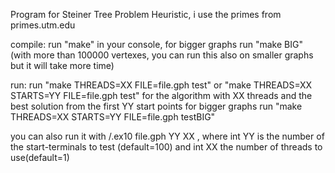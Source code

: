 Program for Steiner Tree Problem Heuristic, i use the primes from primes.utm.edu

compile: run "make" in your console, 
for bigger graphs run "make BIG" (with more than 100000 vertexes, you can run this also on smaller graphs but it will take more time)

run: run "make THREADS=XX FILE=file.gph test" or "make THREADS=XX STARTS=YY FILE=file.gph test" 
for the algorithm with XX threads and the best solution from the first YY start points
for bigger graphs run "make THREADS=XX STARTS=YY FILE=file.gph testBIG"

you can also run it with /.ex10 file.gph YY XX  , 
where int YY is the number of the start-terminals to test (default=100) and int XX the number of threads to use(default=1)
